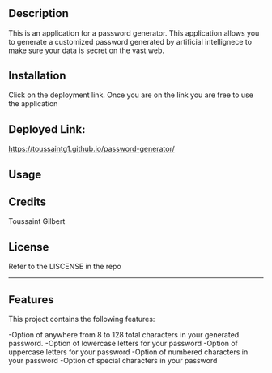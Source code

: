 # <Password Generator>

## Description

This is an application for a password generator. 
This application allows you to generate a customized
password generated by artificial intellignece to make sure
your data is secret on the vast web. 



## Installation

Click on the deployment link.
Once you are on the link you are free to use the application

## Deployed Link: 

https://toussaintg1.github.io/password-generator/

## Usage





## Credits

Toussaint Gilbert

## License

Refer to the LISCENSE in the repo

---

## Features

This project contains the following features:
 
 -Option of anywhere from 8 to 128 total characters in your generated 
 password.
 -Option of lowercase letters for your password
 -Option of uppercase letters for your password
 -Option of numbered characters in your password
 -Option of special characters in your password
 


